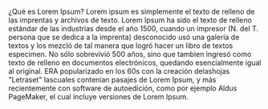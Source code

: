 
¿Qué es Lorem Ipsum?
Lorem ipsum es simplemente el texto de relleno de las imprentas y archivos de texto.
Lorem Ipsum ha sido el texto de relleno estándar de las industrias desde el año 1500,
cuando un impresor (N. del T. persona que se dedica a la imprenta) desconocido usó una
galería de textos y los mezcló de tal manera que logró hacer un libro de textos especimen.
No sólo sobrevivió 500 años, sino que tambien ingresó como texto de relleno en documentos electrónicos,
quedando esencialmente igual al original. ERA popularizado en los 60s con la creación delashojas 
"Letraset" lascuales contenian pasajes de Lorem Ipsum, y más recientemente con software de autoedición,
 como por ejemplo Aldus PageMaker, el cual incluye versiones de Lorem Ipsum.


